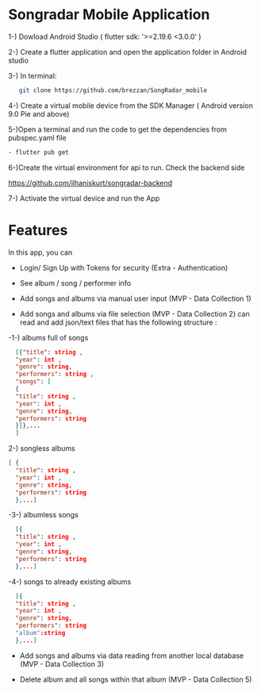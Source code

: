 # Songradar Mobile Application

1-) Dowload Android Studio ( flutter sdk: '>=2.19.6 <3.0.0' ) 

2-) Create a flutter application and open the application folder in Android studio  

3-) In terminal:

```sh
   git clone https://github.com/brezzan/SongRadar_mobile
```

4-) Create a virtual mobile device from the SDK Manager ( Android version 9.0 Pie and above)

5-)Open a terminal and run the code to get the dependencies from pubspec.yaml file 

```sh
- flutter pub get
```

6-)Create the virtual environment for api to run. Check the backend side 

  https://github.com/ilhaniskurt/songradar-backend

7-) Activate the virtual device and run the App

# Features

In this app, you can 
- Login/ Sign Up with Tokens for security (Extra - Authentication)

- See album / song / performer info

- Add songs and albums via manual user input (MVP - Data Collection 1)

- Add songs and albums via file selection (MVP - Data Collection 2)
  can read and add json/text files that has the following structure :


-1-) albums full of songs 
```json
  [{"title": string ,
  "year": int ,
  "genre": string,
  "performers": string ,
  "songs": [
  {
  "title": string ,
  "year": int ,
  "genre": string,
  "performers": string 
  }]},...
  ]
```

2-) songless albums 
```json
[ {
  "title": string ,
  "year": int ,
  "genre": string,
  "performers": string 
  },...]
```
-3-) albumless songs
```json  
  [{
  "title": string ,
  "year": int ,
  "genre": string,
  "performers": string
  },...]
```

-4-) songs to already existing albums
```json
  [{
  "title": string ,
  "year": int ,
  "genre": string,
  "performers": string
  "album":string 
  },...]
```
- Add songs and albums via data reading from another local database (MVP - Data Collection 3)

- Delete album and all songs within that album (MVP - Data Collection 5)
